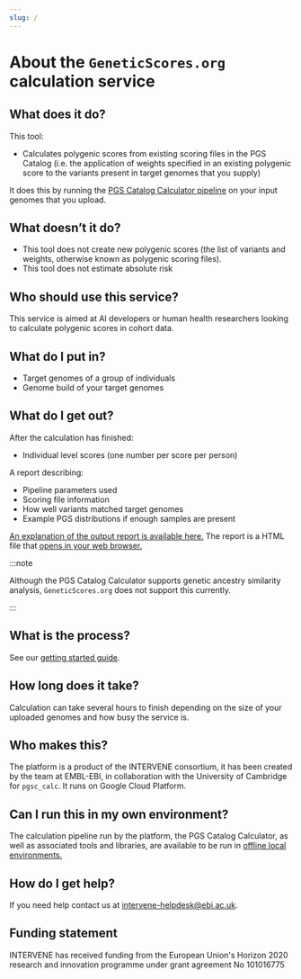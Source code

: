 ```yaml
---
slug: /
---
```


# About the `GeneticScores.org` calculation service

## What does it do?

This tool:

* Calculates polygenic scores from existing scoring files in the PGS Catalog (i.e. the application of weights specified in an existing polygenic score to the variants present in target genomes that you supply)

It does this by running the [PGS Catalog Calculator pipeline](https://github.com/pgscatalog/pgsc_calc) on your input genomes that you upload.

## What doesn’t it do?

* This tool does not create new polygenic scores (the list of variants and weights, otherwise known as polygenic scoring files).
* This tool does not estimate absolute risk

## Who should use this service?

This service is aimed at AI developers or human health researchers looking to calculate polygenic scores in cohort data.

## What do I put in?

* Target genomes of a group of individuals
* Genome build of your target genomes

## What do I get out?

After the calculation has finished:

* Individual level scores (one number per score per person)

A report describing:

* Pipeline parameters used
* Scoring file information
* How well variants matched target genomes
* Example PGS distributions if enough samples are present

[An explanation of the output report is available here.](explain/report.md) The report is a HTML file that [opens in your web browser.](pathname:///files/test_report.html)


:::note

Although the PGS Catalog Calculator supports genetic ancestry similarity analysis, `GeneticScores.org` does not support this currently.

:::


## What is the process?

See our [getting started guide](gettingstarted.md).

## How long does it take?

Calculation can take several hours to finish depending on the size of your uploaded genomes and how busy the service is.

## Who makes this?

The platform is a product of the INTERVENE consortium, it has been created by the team at EMBL-EBI, in collaboration with the University of Cambridge for `pgsc_calc`. It runs on Google Cloud Platform.

## Can I run this in my own environment?

The calculation pipeline run by the platform, the PGS Catalog Calculator, as well as associated tools and libraries, are available to be run in [offline local environments.](./tools)

## How do I get help?

If you need help contact us at [intervene-helpdesk@ebi.ac.uk](mailto:intervene-helpdesk@ebi.ac.uk).

## Funding statement

INTERVENE has received funding from the European Union's Horizon 2020 research and innovation programme under grant agreement No 101016775

